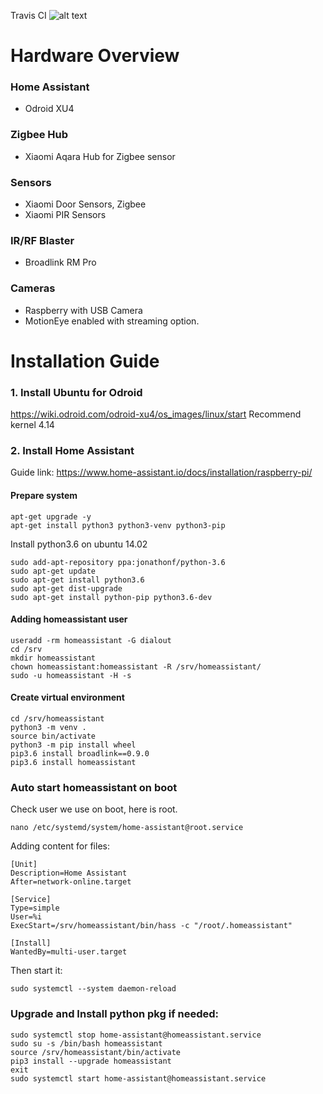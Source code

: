 Travis CI ![alt text](https://travis-ci.org/thachnb85/home_assistant_config.svg?branch=master "Travis CI Result")

# Hardware Overview

### Home Assistant
- Odroid XU4

### Zigbee Hub
- Xiaomi Aqara Hub for Zigbee sensor

### Sensors
- Xiaomi Door Sensors, Zigbee
- Xiaomi PIR Sensors

### IR/RF Blaster
- Broadlink RM Pro

### Cameras
- Raspberry with USB Camera
- MotionEye enabled with streaming option.

# Installation Guide

### 1. Install Ubuntu for Odroid
https://wiki.odroid.com/odroid-xu4/os_images/linux/start
Recommend kernel 4.14

### 2. Install Home Assistant 
Guide link: https://www.home-assistant.io/docs/installation/raspberry-pi/

#### Prepare system
```
apt-get upgrade -y
apt-get install python3 python3-venv python3-pip
```

Install python3.6 on ubuntu 14.02
```
sudo add-apt-repository ppa:jonathonf/python-3.6
sudo apt-get update
sudo apt-get install python3.6
sudo apt-get dist-upgrade
sudo apt-get install python-pip python3.6-dev
```


#### Adding homeassistant user
```
useradd -rm homeassistant -G dialout
cd /srv
mkdir homeassistant
chown homeassistant:homeassistant -R /srv/homeassistant/
sudo -u homeassistant -H -s
```
#### Create virtual environment
```
cd /srv/homeassistant
python3 -m venv .
source bin/activate
python3 -m pip install wheel
pip3.6 install broadlink==0.9.0
pip3.6 install homeassistant
```

### Auto start homeassistant on boot
Check user we use on boot, here is root.

```nano /etc/systemd/system/home-assistant@root.service```

Adding content for files:
```
[Unit]
Description=Home Assistant
After=network-online.target

[Service]
Type=simple
User=%i
ExecStart=/srv/homeassistant/bin/hass -c "/root/.homeassistant"

[Install]
WantedBy=multi-user.target
```

Then start it:
```
sudo systemctl --system daemon-reload
```

### Upgrade and Install python pkg if needed:
```
sudo systemctl stop home-assistant@homeassistant.service
sudo su -s /bin/bash homeassistant
source /srv/homeassistant/bin/activate
pip3 install --upgrade homeassistant
exit
sudo systemctl start home-assistant@homeassistant.service
```



